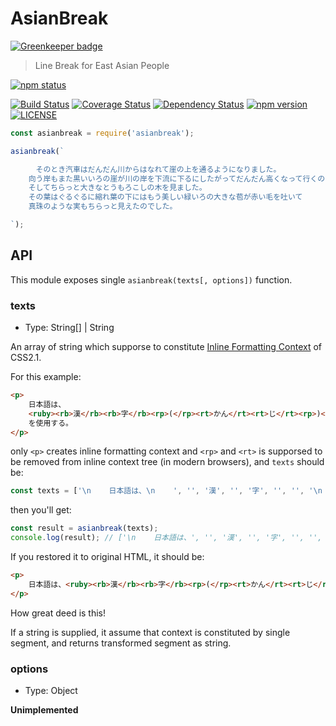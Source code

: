 # AsianBreak

[![Greenkeeper badge](https://badges.greenkeeper.io/hakatashi/AsianBreak.svg)](https://greenkeeper.io/)

> Line Break for East Asian People

[travis-image]: https://travis-ci.org/hakatashi/AsianBreak.svg?branch=master
[travis-url]: https://travis-ci.org/hakatashi/AsianBreak
[coveralls-image]: https://coveralls.io/repos/github/hakatashi/AsianBreak/badge.svg?branch=master
[coveralls-url]: https://coveralls.io/github/hakatashi/AsianBreak?branch=master
[gemnasium-image]: https://gemnasium.com/hakatashi/AsianBreak.svg
[gemnasium-url]: https://gemnasium.com/hakatashi/AsianBreak
[npm-image]: https://img.shields.io/npm/v/asianbreak.svg
[nodeico-image]: https://nodei.co/npm/asianbreak.png?downloads=true
[npm-url]: http://npmjs.com/package/asianbreak
[license-image]: https://img.shields.io/npm/l/asianbreak.svg

[![npm status][nodeico-image]][npm-url]

[![Build Status][travis-image]][travis-url]
[![Coverage Status][coveralls-image]][coveralls-url]
[![Dependency Status][gemnasium-image]][gemnasium-url]
[![npm version][npm-image]][npm-url]
[![LICENSE][license-image]][npm-url]

```js
const asianbreak = require('asianbreak');

asianbreak(`

    　そのとき汽車はだんだん川からはなれて崖の上を通るようになりました。
    向う岸もまた黒いいろの崖が川の岸を下流に下るにしたがってだんだん高くなって行くのでした。
    そしてちらっと大きなとうもろこしの木を見ました。
    その葉はぐるぐるに縮れ葉の下にはもう美しい緑いろの大きな苞が赤い毛を吐いて
    真珠のような実もちらっと見えたのでした。

`);
```

## API

This module exposes single `asianbreak(texts[, options])` function.

### texts

* Type: String[] | String

An array of string which supporse to constitute
[Inline Formatting Context](http://www.w3.org/TR/CSS21/visuren.html#inline-formatting) of CSS2.1.

For this example:

```html
<p>
    日本語は、
    <ruby><rb>漢</rb><rb>字</rb><rp>(</rp><rt>かん</rt><rt>じ</rt><rp>)</rp></ruby>
    を使用する。
</p>
```

only `<p>` creates inline formatting context and `<rp>` and `<rt>` is supporsed to be removed
from inline context tree (in modern browsers), and `texts` should be:

```js
const texts = ['\n    日本語は、\n    ', '', '漢', '', '字', '', '', '\n    を使用する。\n'];
```

then you'll get:

```js
const result = asianbreak(texts);
console.log(result); // ['\n    日本語は、', '', '漢', '', '字', '', '', 'を使用する。\n'];
```

If you restored it to original HTML, it should be:

```html
<p>
    日本語は、<ruby><rb>漢</rb><rb>字</rb><rp>(</rp><rt>かん</rt><rt>じ</rt><rp>)</rp></ruby>を使用する。
</p>
```

How great deed is this!

If a string is supplied, it assume that context is constituted by single segment,
and returns transformed segment as string.

### options

* Type: Object

**Unimplemented**
